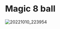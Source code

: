 # Magic 8 ball
![20221010_223954](https://user-images.githubusercontent.com/98304653/194920353-73c32dfe-393a-490f-9a53-62b78a4f0302.gif)
